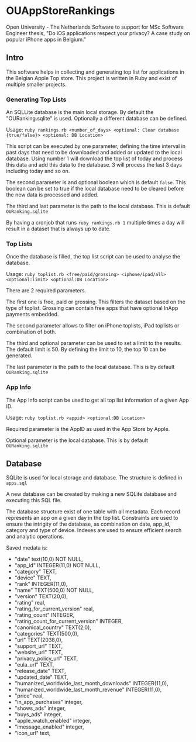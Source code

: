 # OUAppStoreRankings

Open University - The Netherlands
Software to support for MSc Software Engineer thesis, "Do iOS applications respect your privacy? A case study on popular iPhone apps in Belgium."

## Intro

This software helps in collecting and generating top list for applications in the Belgian Apple Top store.
This project is written in Ruby and exist of multiple smaller projects.

### Generating Top Lists

An SQLLite database is the main local storage. By default the "OURanking.sqlite" is used. Optionally a different database can be defined.

Usage:
`ruby rankings.rb <number_of_days> <optional: Clear database {true/false}> <optional: DB Location>`

This script can be executed by one parameter, defining the time interval in past days that need to be downloaded and added or updated to the local database. Using number 1 will download the top list of today and process this data and add this data to the database. 3 will process the last 3 days including today and so on.

The second parameter is and optional boolean which is default `false`. This boolean can be set to true if the local database need to be cleared before the new data is processed and added.

The third and last parameter is the path to the local database. This is default `OURanking.sqlite`

By having a cronjob that runs `ruby rankings.rb 1` multiple times a day will result in a dataset that is always up to date.

### Top Lists

Once the database is filled, the top list script can be used to analyse the database.

Usage:
`ruby toplist.rb <free/paid/grossing> <iphone/ipad/all> <optional:limit> <optional:DB Location>`

There are 2 required parameters.

The first one is free, paid or grossing. This filters the dataset based on the type of toplist.
Grossing can contain free apps that have optional InApp payments embedded.

The second parameter allows to filter on iPhone toplists, iPad toplists or combination of both.

The third and optional parameter can be used to set a limit to the results. The default limit is 50. By defining the limit to 10, the top 10 can be generated.

The last parameter is the path to the local database. This is by default `OURanking.sqlite` 

### App Info

The App Info script can be used to get all top list information of a given App ID.

Usage:
`ruby toplist.rb <appid> <optional:DB Location>`

Required parameter is the AppID as used in the App Store by Apple.

Optional parameter is the local database. This is by default `OURanking.sqlite` 

## Database

SQLite is used for local storage and database. The structure is defined in `apps.sql` 

A new database can be created by making a new SQLite database and executing this SQL file.

The database structure exist of one table with all metadata. Each record represents an app on a given day in the top list.
Constraints are used to ensure the intrigity of the database, as combination on date, app_id, category and type of device.
Indexes are used to ensure efficient search and analytic operations.

Saved medata is:

- "date" text(10,0) NOT NULL,
- "app_id" INTEGER(11,0) NOT NULL,
- "category" TEXT,
- "device" TEXT,
- "rank" INTEGER(11,0),
- "name" TEXT(500,0) NOT NULL,
- "version" TEXT(20,0),
- "rating" real,
- "rating_for_current_version" real,
- "rating_count" INTEGER,
- "rating_count_for_current_version" INTEGER,
- "canonical_country" TEXT(2,0),
- "categories" TEXT(500,0),
- "url" TEXT(2038,0),
- "support_url" TEXT,
- "website_url" TEXT,
- "privacy_policy_url" TEXT,
- "eula_url" TEXT,
- "release_date" TEXT,
- "updated_date" TEXT,
- "humanized_worldwide_last_month_downloads" INTEGER(11,0),
- "humanized_worldwide_last_month_revenue" INTEGER(11,0),
- "price" real,
- "in_app_purchases" integer,
- "shows_ads" integer,
- "buys_ads" integer,
- "apple_watch_enabled" integer,
- "imessage_enabled" integer,
- "icon_url" text,
